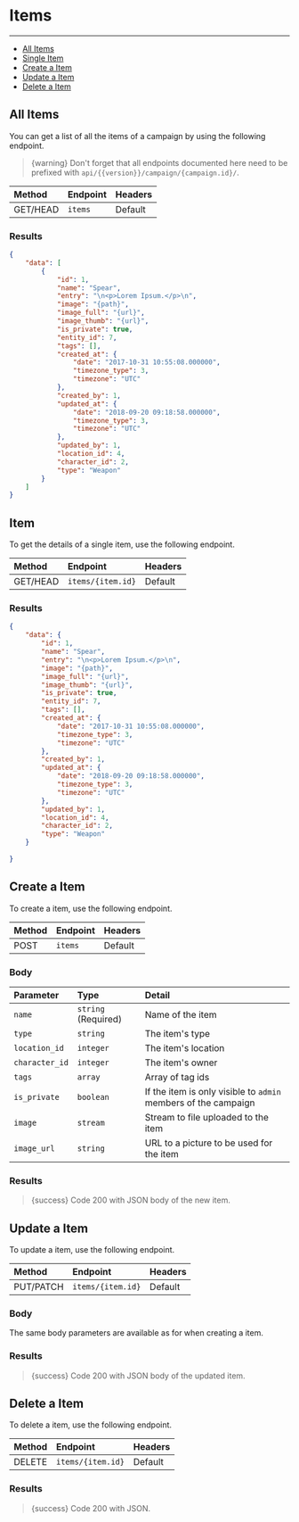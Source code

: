 # Items

---

- [All Items](#all-items)
- [Single Item](#item)
- [Create a Item](#create-item)
- [Update a Item](#update-item)
- [Delete a Item](#delete-item)

<a name="all-items"></a>
## All Items

You can get a list of all the items of a campaign by using the following endpoint.

> {warning} Don't forget that all endpoints documented here need to be prefixed with `api/{{version}}/campaign/{campaign.id}/`.


| Method | Endpoint| Headers |
| :- |   :-   |  :-  |
| GET/HEAD | `items` | Default |

### Results
```json
{
    "data": [
        {
            "id": 1,
            "name": "Spear",
            "entry": "\n<p>Lorem Ipsum.</p>\n",
            "image": "{path}",
            "image_full": "{url}",
            "image_thumb": "{url}",
            "is_private": true,
            "entity_id": 7,
            "tags": [],
            "created_at": {
                "date": "2017-10-31 10:55:08.000000",
                "timezone_type": 3,
                "timezone": "UTC"
            },
            "created_by": 1,
            "updated_at": {
                "date": "2018-09-20 09:18:58.000000",
                "timezone_type": 3,
                "timezone": "UTC"
            },
            "updated_by": 1,
            "location_id": 4,
            "character_id": 2,
            "type": "Weapon"
        }
    ]
}
```


<a name="item"></a>
## Item

To get the details of a single item, use the following endpoint.

| Method | Endpoint| Headers |
| :- |   :-   |  :-  |
| GET/HEAD | `items/{item.id}` | Default |

### Results
```json
{
    "data": {
        "id": 1,
        "name": "Spear",
        "entry": "\n<p>Lorem Ipsum.</p>\n",
        "image": "{path}",
        "image_full": "{url}",
        "image_thumb": "{url}",
        "is_private": true,
        "entity_id": 7,
        "tags": [],
        "created_at": {
            "date": "2017-10-31 10:55:08.000000",
            "timezone_type": 3,
            "timezone": "UTC"
        },
        "created_by": 1,
        "updated_at": {
            "date": "2018-09-20 09:18:58.000000",
            "timezone_type": 3,
            "timezone": "UTC"
        },
        "updated_by": 1,
        "location_id": 4,
        "character_id": 2,
        "type": "Weapon"
    }
    
}
```


<a name="create-item"></a>
## Create a Item

To create a item, use the following endpoint.

| Method | Endpoint| Headers |
| :- |   :-   |  :-  |
| POST | `items` | Default |

### Body

| Parameter | Type | Detail |
| :- |   :-   |  :-  |
| `name` | `string` (Required) | Name of the item |
| `type` | `string` | The item's type |
| `location_id` | `integer` | The item's location |
| `character_id` | `integer` | The item's owner |
| `tags` | `array` | Array of tag ids |
| `is_private` | `boolean` | If the item is only visible to `admin` members of the campaign |
| `image` | `stream` | Stream to file uploaded to the item |
| `image_url` | `string` | URL to a picture to be used for the item |

### Results

> {success} Code 200 with JSON body of the new item.


<a name="update-item"></a>
## Update a Item

To update a item, use the following endpoint.

| Method | Endpoint| Headers |
| :- |   :-   |  :-  |
| PUT/PATCH | `items/{item.id}` | Default |

### Body

The same body parameters are available as for when creating a item.

### Results

> {success} Code 200 with JSON body of the updated item.


<a name="delete-item"></a>
## Delete a Item

To delete a item, use the following endpoint.

| Method | Endpoint| Headers |
| :- |   :-   |  :-  |
| DELETE | `items/{item.id}` | Default |

### Results

> {success} Code 200 with JSON.
